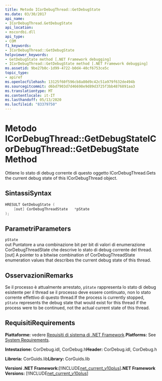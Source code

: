```yaml
---
title: Metodo ICorDebugThread::GetDebugState
ms.date: 03/30/2017
api_name:
- ICorDebugThread.GetDebugState
api_location:
- mscordbi.dll
api_type:
- COM
f1_keywords:
- ICorDebugThread::GetDebugState
helpviewer_keywords:
- GetDebugState method [.NET Framework debugging]
- ICorDebugThread::GetDebugState method [.NET Framework debugging]
ms.assetid: 9be27b0c-1d99-4722-b0d4-40cf6753ce5c
topic_type:
- apiref
ms.openlocfilehash: 13125f60f596cb8a80d9c42c51a979f632de494b
ms.sourcegitcommit: d6bd7903d7d46698e9d89d3725f3bb4876891aa3
ms.translationtype: MT
ms.contentlocale: it-IT
ms.lasthandoff: 05/13/2020
ms.locfileid: "83379750"
---
```

# <a name="icordebugthreadgetdebugstate-method"></a><span data-ttu-id="a5862-102">Metodo ICorDebugThread::GetDebugState</span><span class="sxs-lookup"><span data-stu-id="a5862-102">ICorDebugThread::GetDebugState Method</span></span>
<span data-ttu-id="a5862-103">Ottiene lo stato di debug corrente di questo oggetto ICorDebugThread.</span><span class="sxs-lookup"><span data-stu-id="a5862-103">Gets the current debug state of this ICorDebugThread object.</span></span>  
  
## <a name="syntax"></a><span data-ttu-id="a5862-104">Sintassi</span><span class="sxs-lookup"><span data-stu-id="a5862-104">Syntax</span></span>  
  
```cpp  
HRESULT GetDebugState (  
    [out] CorDebugThreadState   *pState  
);  
```  
  
## <a name="parameters"></a><span data-ttu-id="a5862-105">Parametri</span><span class="sxs-lookup"><span data-stu-id="a5862-105">Parameters</span></span>  
 `pState`  
 <span data-ttu-id="a5862-106">out Puntatore a una combinazione bit per bit di valori di enumerazione CorDebugThreadState che descrive lo stato di debug corrente del thread.</span><span class="sxs-lookup"><span data-stu-id="a5862-106">[out] A pointer to a bitwise combination of CorDebugThreadState enumeration values that describes the current debug state of this thread.</span></span>  
  
## <a name="remarks"></a><span data-ttu-id="a5862-107">Osservazioni</span><span class="sxs-lookup"><span data-stu-id="a5862-107">Remarks</span></span>  
 <span data-ttu-id="a5862-108">Se il processo è attualmente arrestato, `pState` rappresenta lo stato di debug esistente per il thread se il processo deve essere continuato, non lo stato corrente effettivo di questo thread.</span><span class="sxs-lookup"><span data-stu-id="a5862-108">If the process is currently stopped, `pState` represents the debug state that would exist for this thread if the process were to be continued, not the actual current state of this thread.</span></span>  
  
## <a name="requirements"></a><span data-ttu-id="a5862-109">Requisiti</span><span class="sxs-lookup"><span data-stu-id="a5862-109">Requirements</span></span>  
 <span data-ttu-id="a5862-110">**Piattaforme:** vedere [Requisiti di sistema di .NET Framework](../../get-started/system-requirements.md).</span><span class="sxs-lookup"><span data-stu-id="a5862-110">**Platforms:** See [System Requirements](../../get-started/system-requirements.md).</span></span>  
  
 <span data-ttu-id="a5862-111">**Intestazione:** CorDebug.idl, CorDebug.h</span><span class="sxs-lookup"><span data-stu-id="a5862-111">**Header:** CorDebug.idl, CorDebug.h</span></span>  
  
 <span data-ttu-id="a5862-112">**Libreria:** CorGuids.lib</span><span class="sxs-lookup"><span data-stu-id="a5862-112">**Library:** CorGuids.lib</span></span>  
  
 <span data-ttu-id="a5862-113">**Versioni .NET Framework:**[!INCLUDE[net_current_v10plus](../../../../includes/net-current-v10plus-md.md)]</span><span class="sxs-lookup"><span data-stu-id="a5862-113">**.NET Framework Versions:** [!INCLUDE[net_current_v10plus](../../../../includes/net-current-v10plus-md.md)]</span></span>
